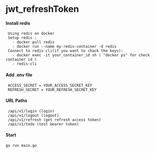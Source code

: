 # jwt_refreshToken

#### Install redis
```
 Using redis on docker
 Setup redis :
   - docker pull redis
   - docker run --name my-redis-container -d redis
 Connect to redis cli(if you want to chack the keys):
   - docker exec -it your_container_id sh ( "docker ps" for check container id )
   - redis-cli
```

#### Add .env file 
```
 ACCESS_SECRET = YOUR_ACCESS_SECRET_KEY
 REFRESH_SECRET = YOUR_REFRESH_SECRET_KEY
```
#### URL Paths

```
 /api/v1/login (login)
 /api/v1/logout (logout)
 /api/v1/refresh (get refresh access token)
 /api/v1/todo (test bearer token)
```

#### Start 

```
go run main.go
```
